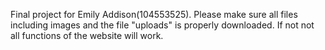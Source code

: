 Final project for Emily Addison(104553525).
Please make sure all files including images and the file "uploads" is properly downloaded. If not not all functions of the website will work.
